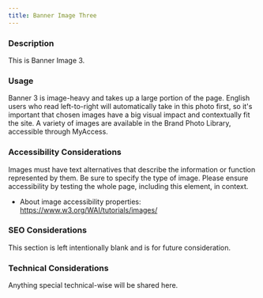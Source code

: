 ```yaml
---
title: Banner Image Three
---
```


### Description
This is Banner Image 3.

### Usage
Banner 3 is image-heavy and takes up a large portion of the page. English users who read left-to-right will automatically take in this photo first, so it's important that chosen images have a big visual impact and contextually fit the site. A variety of images are available in the Brand Photo Library, accessible through MyAccess.

### Accessibility Considerations
Images must have text alternatives that describe the information or function represented by them. Be sure to specify the type of image. Please ensure accessibility by testing the whole page, including this element, in context.

* About image accessibility properties: https://www.w3.org/WAI/tutorials/images/

### SEO Considerations
This section is left intentionally blank and is for future consideration.

### Technical Considerations
Anything special technical-wise will be shared here.
